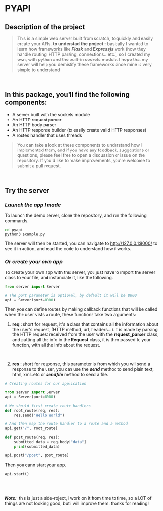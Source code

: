 # **PYAPI**
## __Description of the project__
> This is a simple web server built from scratch, to quickly and easily create your APIs. __to understad the project :__ basically I wanted to learn how frameworks like __*Flask*__ and __*Expressjs*__ work (how they handle routing, HTTP parsing, connections...etc.), so I created my own, with python and the built-in sockets module. I hope that my server will help you demistify these frameworks since mine is very simple to understand


<br>

## In this package, you'll find the following components:
- A server built with the sockets module
- An HTTP request parser
- An HTTP body parser
- An HTTP response builder (to easily create valid HTTP responses)
- A routes handler that uses threads


> You can take a look at these components to understand how I implemented them, and if you have any feedback, suggestions or questions, please feel free to open a discussion or issue on the repository. If you'd like to make improvements, you're welcome to submit a pull request.

<br>

## Try the server
### ___Launch the app I made___
To launch the demo server, clone the repository, and run the following commands.
```bash
cd pyapi
python3 example.py
```
The server will then be started, you can navigate to http://127.0.0.1:8000/ to see it in action, and read the code to understand how it works.

### ___Or create your own app___
To create your own app with this server, you just have to import the server class to your file, and instanciate it, like the following.
```python
from server import Server

# The port parameter is optional, by default it will be 8000
api = Server(port=8000)
```

Then you can define routes by making callback functions that will be called when the user vists a route, these functions take two arguments:
1. __req__ : short for request, it's a class that contains all the information about the user's request, (HTTP method, url, headers...). It is made by parsing the HTTP request received from the user with the __request_parser__ class, and putting all the info in the __Request__ class, it is then passed to your function, with all the info about the request.
<br>

2. __res__ : short for response, this parameter is from which you wil send a response to the user, you can use the __*send*__ method to send plain text, html, xml..etc or __*sendfile*__ method to send a file.

```python
# Creating routes for our application

from server import Server
api = Server(port=8000)

# We should first create route handlers
def root_route(req, res):
    res.send("Hello World")

# And then map the route handler to a route and a method
api.get("/", root_route) 

def post_route(req, res):
    submitted_data = req.body["data"]
    print(submitted_data)

api.post("/post", post_route)
```

Then you cann start your app.


```python
api.start()
```

<br>



<br>

 __*Note:&nbsp;*__ this is just a side-roject, i work on it from time to time, so a LOT of things are not looking good, but i will improve them. thanks for reading!



